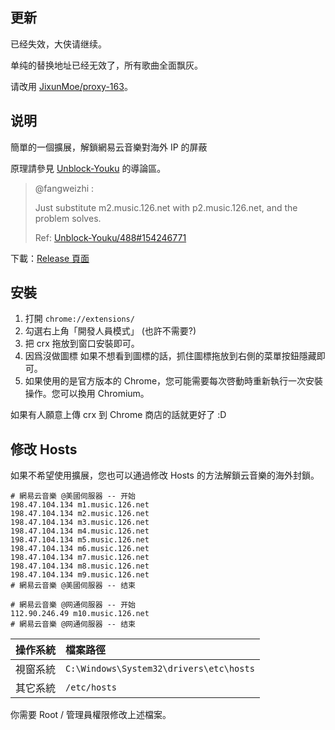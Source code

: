 ## 更新
已经失效，大侠请继续。

单纯的替换地址已经无效了，所有歌曲全面飘灰。

请改用 [JixunMoe/proxy-163](https://github.com/JixunMoe/proxy-163)。

## 说明
簡單的一個擴展，解鎖網易云音樂對海外 IP 的屏蔽

原理請參見 [Unblock-Youku](https://github.com/Unblocker/Unblock-Youku) 的導論區。

> @fangweizhi :
>
> Just substitute m2.music.126.net with p2.music.126.net, and the problem solves.
>
> Ref: [Unblock-Youku/488#154246771](https://github.com/Unblocker/Unblock-Youku/issues/488#issuecomment-154246771)

下載：[Release 頁面](https://github.com/JixunMoe/unblock-163/releases)

## 安裝

1. 打開 `chrome://extensions/`
2. 勾選右上角「開發人員模式」 (也許不需要?)
3. 把 crx 拖放到窗口安裝即可。
4. 因爲沒做圖標 如果不想看到圖標的話，抓住圖標拖放到右側的菜單按鈕隱藏即可。
5. 如果使用的是官方版本的 Chrome，您可能需要每次啓動時重新執行一次安裝操作。您可以換用 Chromium。

如果有人願意上傳 crx 到 Chrome 商店的話就更好了 :D

## 修改 Hosts
如果不希望使用擴展，您也可以通過修改 Hosts 的方法解鎖云音樂的海外封鎖。

```text
# 網易云音樂 @美國伺服器 -- 开始
198.47.104.134 m1.music.126.net
198.47.104.134 m2.music.126.net
198.47.104.134 m3.music.126.net
198.47.104.134 m4.music.126.net
198.47.104.134 m5.music.126.net
198.47.104.134 m6.music.126.net
198.47.104.134 m7.music.126.net
198.47.104.134 m8.music.126.net
198.47.104.134 m9.music.126.net
# 網易云音樂 @美國伺服器 -- 结束

# 網易云音樂 @网通伺服器 -- 开始
112.90.246.49 m10.music.126.net
# 網易云音樂 @网通伺服器 -- 结束
```

| 操作系統 | 檔案路徑 |
| -----: |:------ |
| 視窗系統 | `C:\Windows\System32\drivers\etc\hosts` |
| 其它系統 | `/etc/hosts` |

你需要 Root / 管理員權限修改上述檔案。
